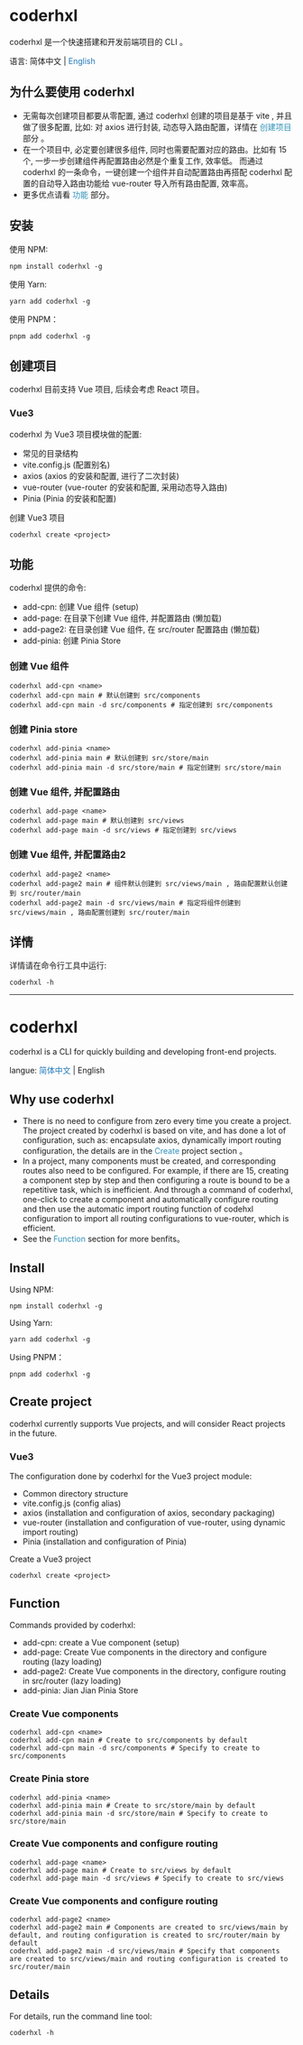 # <div id="cn">coderhxl</div>

coderhxl 是一个快速搭建和开发前端项目的 CLI 。

语言: 简体中文 | <a href="#en" style="color: #2177b8; text-decoration: none">English</a>

## 为什么要使用 coderhxl
* 无需每次创建项目都要从零配置, 通过 coderhxl 创建的项目是基于 vite , 并且做了很多配置, 比如: 对 axios 进行封装, 动态导入路由配置，详情在 <a href="#cn-create" style="color: #2f90b9; text-decoration: none">创建项目</a> 部分 。
* 在一个项目中, 必定要创建很多组件, 同时也需要配置对应的路由。比如有 15 个,  一步一步创建组件再配置路由必然是个重复工作, 效率低。 而通过 coderhxl 的一条命令，一键创建一个组件并自动配置路由再搭配 coderhxl 配置的自动导入路由功能给 vue-router 导入所有路由配置, 效率高。
* 更多优点请看 <a href="#cn-function" style="color: #2f90b9; text-decoration: none">功能</a> 部分。

## 安装
使用 NPM: 

```shell
npm install coderhxl -g
```

使用 Yarn:
```shell
yarn add coderhxl -g
```

使用 PNPM：
```shell
pnpm add coderhxl -g
```

## <h2 id="cn-create">创建项目</h2>
coderhxl 目前支持 Vue 项目, 后续会考虑 React 项目。

### Vue3
coderhxl 为 Vue3 项目模块做的配置:
* 常见的目录结构
* vite.config.js  (配置别名)
* axios (axios 的安装和配置, 进行了二次封装)
* vue-router (vue-router 的安装和配置, 采用动态导入路由)
* Pinia (Pinia 的安装和配置)

创建 Vue3 项目
```shell
coderhxl create <project>
```

## <h2 id="cn-function">功能</h2>

coderhxl 提供的命令:
* add-cpn: 创建 Vue 组件 (setup)
* add-page: 在目录下创建 Vue 组件, 并配置路由 (懒加载)
* add-page2: 在目录创建 Vue 组件, 在 src/router 配置路由 (懒加载)
* add-pinia: 创建 Pinia Store

### 创建 Vue 组件
```shell
coderhxl add-cpn <name> 
coderhxl add-cpn main # 默认创建到 src/components
coderhxl add-cpn main -d src/components # 指定创建到 src/components
```

### 创建 Pinia store
```shell
coderhxl add-pinia <name> 
coderhxl add-pinia main # 默认创建到 src/store/main 
coderhxl add-pinia main -d src/store/main # 指定创建到 src/store/main
```

### 创建 Vue 组件, 并配置路由

```shell
coderhxl add-page <name> 
coderhxl add-page main # 默认创建到 src/views 
coderhxl add-page main -d src/views # 指定创建到 src/views
```

### 创建 Vue 组件, 并配置路由2
```shell
coderhxl add-page2 <name>
coderhxl add-page2 main # 组件默认创建到 src/views/main , 路由配置默认创建到 src/router/main
coderhxl add-page2 main -d src/views/main # 指定将组件创建到 src/views/main , 路由配置创建到 src/router/main
```

## 详情
详情请在命令行工具中运行:
```shell
coderhxl -h
```





------





# <div id="en">coderhxl</div>

coderhxl is a CLI for quickly building and developing front-end projects.

langue: <a href="#cn" style="color: #2177b8; text-decoration: none">简体中文</a> | English

## Why use coderhxl
* There is no need to configure from zero every time you create a project. The project created by coderhxl is based on vite, and has done a lot of configuration, such as: encapsulate axios, dynamically import routing configuration, the details are in the <a href="#en-create" style="color: #2f90b9; text-decoration: none">Create</a> project section 。
* In a project, many components must be created, and corresponding routes also need to be configured. For example, if there are 15, creating a component step by step and then configuring a route is bound to be a repetitive task, which is inefficient. And through a command of coderhxl, one-click to create a component and automatically configure routing and then use the automatic import routing function of codehxl configuration to import all routing configurations to vue-router, which is efficient.
* See the <a href="#en-function" style="color: #2f90b9; text-decoration: none">Function</a> section for more benfits。

## Install
Using NPM: 

```shell
npm install coderhxl -g
```

Using Yarn:
```shell
yarn add coderhxl -g
```

Using PNPM：
```shell
pnpm add coderhxl -g
```

## <h2 id="en-create">Create project</h2>
coderhxl currently supports Vue projects, and will consider React projects in the future.

### Vue3

The configuration done by coderhxl for the Vue3 project module:

* Common directory structure
* vite.config.js (config alias)
* axios (installation and configuration of axios, secondary packaging)
* vue-router (installation and configuration of vue-router, using dynamic import routing)
* Pinia (installation and configuration of Pinia)

Create a Vue3 project

```shell
coderhxl create <project>
```

## <h2 id="en-function">Function</h2>

Commands provided by coderhxl:

* add-cpn: create a Vue component (setup)
* add-page: Create Vue components in the directory and configure routing (lazy loading)
* add-page2: Create Vue components in the directory, configure routing in src/router (lazy loading)
* add-pinia: Jian Jian Pinia Store

### Create Vue components
```shell
coderhxl add-cpn <name> 
coderhxl add-cpn main # Create to src/components by default
coderhxl add-cpn main -d src/components # Specify to create to src/components
```

### Create Pinia store
```shell
coderhxl add-pinia <name> 
coderhxl add-pinia main # Create to src/store/main by default
coderhxl add-pinia main -d src/store/main # Specify to create to src/store/main
```

### Create Vue components and configure routing

```shell
coderhxl add-page <name> 
coderhxl add-page main # Create to src/views by default
coderhxl add-page main -d src/views # Specify to create to src/views
```

### Create Vue components and configure routing
```shell
coderhxl add-page2 <name>
coderhxl add-page2 main # Components are created to src/views/main by default, and routing configuration is created to src/router/main by default
coderhxl add-page2 main -d src/views/main # Specify that components are created to src/views/main and routing configuration is created to src/router/main
```

## Details
For details, run the command line tool:

```shell
coderhxl -h
```
